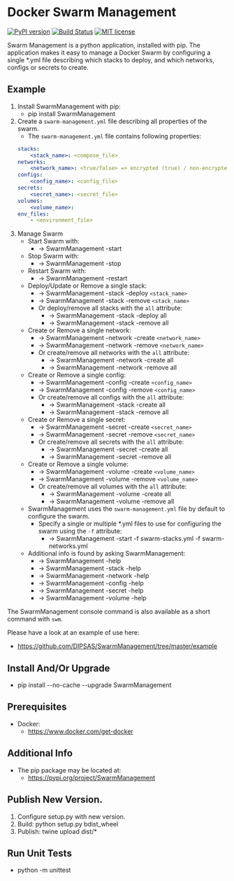 # Docker Swarm Management

[![PyPI version](https://badge.fury.io/py/SwarmManagement.svg)](https://badge.fury.io/py/SwarmManagement)
[![Build Status](https://travis-ci.com/DIPSAS/SwarmManagement.svg?branch=master)](https://travis-ci.com/DIPSAS/SwarmManagement)
[![MIT license](http://img.shields.io/badge/license-MIT-brightgreen.svg)](http://opensource.org/licenses/MIT)

Swarm Management is a python application, installed with pip.
The application makes it easy to manage a Docker Swarm by configuring a single *.yml file describing which stacks to deploy, and which networks, configs or secrets to create.

## Example
1. Install SwarmManagement with pip:
    - pip install SwarmManagement
2. Create a `swarm-management.yml` file describing all properties of the swarm.
    - The `swarm-management.yml` file contains following properties:
    ```yaml
    stacks:
        <stack_name>: <compose_file>
    networks:
        <network_name>: <true/false> => encrypted (true) / non-encrypted (false)
    configs:
        <config_name>: <config_file>
    secrets:
        <secret_name>: <secret_file>
    volumes:
        <volume_name>:
    env_files:
        - <environment_file>
    ```
3. Manage Swarm
    - Start Swarm with:
        - -> SwarmManagement -start
    - Stop Swarm with:
        - -> SwarmManagement -stop
    - Restart Swarm with:
        - -> SwarmManagement -restart
    - Deploy/Update or Remove a single stack:
        - -> SwarmManagement -stack -deploy `<stack_name>`
        - -> SwarmManagement -stack -remove `<stack_name>`
        - Or deploy/remove all stacks with the `all` attribute:
            - -> SwarmManagement -stack -deploy all
            - -> SwarmManagement -stack -remove all
    - Create or Remove a single network:
        - -> SwarmManagement -network -create `<network_name>`
        - -> SwarmManagement -network -remove `<network_name>`
        - Or create/remove all networks with the `all` attribute:
            - -> SwarmManagement -network -create all
            - -> SwarmManagement -network -remove all
    - Create or Remove a single config:
        - -> SwarmManagement -config -create `<config_name>`
        - -> SwarmManagement -config -remove `<config_name>`
        - Or create/remove all configs with the `all` attribute:
            - -> SwarmManagement -stack -create all
            - -> SwarmManagement -stack -remove all
    - Create or Remove a single secret:
        - -> SwarmManagement -secret -create `<secret_name>`
        - -> SwarmManagement -secret -remove `<secret_name>`
        - Or create/remove all secrets with the `all` attribute:
            - -> SwarmManagement -secret -create all
            - -> SwarmManagement -secret -remove all
    - Create or Remove a single volume:
        - -> SwarmManagement -volume -create `<volume_name>`
        - -> SwarmManagement -volume -remove `<volume_name>`
        - Or create/remove all volumes with the `all` attribute:
            - -> SwarmManagement -volume -create all
            - -> SwarmManagement -volume -remove all
    - SwarmManagement uses the `swarm-management.yml` file by default to configure the swarm.
        - Specify a single or multiple *.yml files to use for configuring the swarm using the `-f` attribute:
            - -> SwarmManagement -start -f swarm-stacks.yml -f swarm-networks.yml
    - Additional info is found by asking SwarmManagement:
        - -> SwarmManagement -help
        - -> SwarmManagement -stack -help
        - -> SwarmManagement -network -help
        - -> SwarmManagement -config -help
        - -> SwarmManagement -secret -help
        - -> SwarmManagement -volume -help

The SwarmManagement console command is also available as a short command with `swm`.

Please have a look at an example of use here:
- https://github.com/DIPSAS/SwarmManagement/tree/master/example

## Install And/Or Upgrade
- pip install --no-cache --upgrade SwarmManagement

## Prerequisites
- Docker:
    - https://www.docker.com/get-docker

## Additional Info
- The pip package may be located at:
    - https://pypi.org/project/SwarmManagement

## Publish New Version.
1. Configure setup.py with new version.
2. Build: python setup.py bdist_wheel
3. Publish: twine upload dist/*

## Run Unit Tests
- python -m unittest